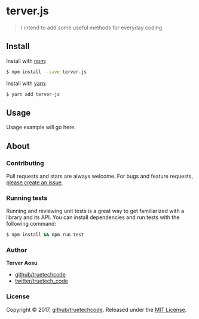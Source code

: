 # terver.js

> I intend to add some useful methods for everyday coding.

## Install

Install with [npm](https://www.npmjs.com/):

```sh
$ npm install --save terver-js
```

Install with [yarn](https://yarnpkg.com):

```sh
$ yarn add terver-js
```

## Usage

Usage example will go here.



## About

### Contributing

Pull requests and stars are always welcome. For bugs and feature requests, [please create an issue](../../issues/new).


### Running tests

Running and reviewing unit tests is a great way to get familiarized with a library and its API. You can install dependencies and run tests with the following command:

```sh
$ npm install && npm run test
```

### Author

**Terver Aosu**

* [github/truetechcode](https://github.com/truetechcode)
* [twitter/truetech_code](https://twitter.com/truetech_code)

### License

Copyright © 2017, [github/truetechcode](https://github.com/truetechcode).
Released under the [MIT License](LICENSE).
